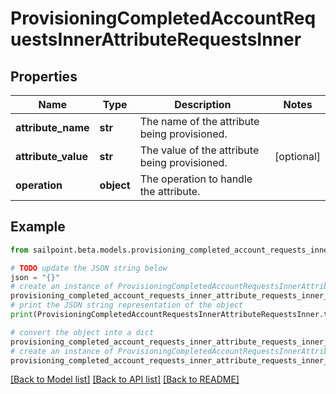 # ProvisioningCompletedAccountRequestsInnerAttributeRequestsInner


## Properties

Name | Type | Description | Notes
------------ | ------------- | ------------- | -------------
**attribute_name** | **str** | The name of the attribute being provisioned. | 
**attribute_value** | **str** | The value of the attribute being provisioned. | [optional] 
**operation** | **object** | The operation to handle the attribute. | 

## Example

```python
from sailpoint.beta.models.provisioning_completed_account_requests_inner_attribute_requests_inner import ProvisioningCompletedAccountRequestsInnerAttributeRequestsInner

# TODO update the JSON string below
json = "{}"
# create an instance of ProvisioningCompletedAccountRequestsInnerAttributeRequestsInner from a JSON string
provisioning_completed_account_requests_inner_attribute_requests_inner_instance = ProvisioningCompletedAccountRequestsInnerAttributeRequestsInner.from_json(json)
# print the JSON string representation of the object
print(ProvisioningCompletedAccountRequestsInnerAttributeRequestsInner.to_json())

# convert the object into a dict
provisioning_completed_account_requests_inner_attribute_requests_inner_dict = provisioning_completed_account_requests_inner_attribute_requests_inner_instance.to_dict()
# create an instance of ProvisioningCompletedAccountRequestsInnerAttributeRequestsInner from a dict
provisioning_completed_account_requests_inner_attribute_requests_inner_from_dict = ProvisioningCompletedAccountRequestsInnerAttributeRequestsInner.from_dict(provisioning_completed_account_requests_inner_attribute_requests_inner_dict)
```
[[Back to Model list]](../README.md#documentation-for-models) [[Back to API list]](../README.md#documentation-for-api-endpoints) [[Back to README]](../README.md)


